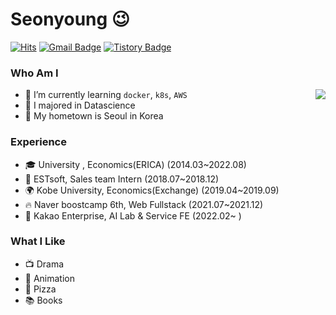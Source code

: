 # Seonyoung 😉
[![Hits](https://hits.seeyoufarm.com/api/count/incr/badge.svg?url=https%3A%2F%2Fgithub.com%2Fhaesoo9410&count_bg=%23EB8B10&title_bg=%23684327&icon=&icon_color=%23E7E7E7&title=VISIT&edge_flat=false)](https://github.com/haesoo9410) 
[![Gmail Badge](https://img.shields.io/badge/Gmail-D14836?style=flat&logo=Gmail&logoColor=white)](mailto:adbstjsdud@gmail.com) 
[![Tistory Badge](https://img.shields.io/badge/Tech%20Blog-555263?style=flat&logoColor=white)](https://haesoo9410.tistory.com/)

  
### Who Am I

<img align='right' src="http://mazassumnida.wtf/api/v2/generate_badge?boj=haesoo9410">

- 🌱 I’m currently learning `docker`, `k8s`, `AWS`
- 🥇 I majored in Datascience
- 🚅 My hometown is Seoul in Korea

### Experience

- 🎓  University , Economics(ERICA) (2014.03~2022.08)
- 💊 ESTsoft, Sales team Intern (2018.07~2018.12)
- 🌍 Kobe University, Economics(Exchange) (2019.04~2019.09)
- 🔥 Naver boostcamp 6th, Web Fullstack (2021.07~2021.12)
- 🍫 Kakao Enterprise, AI Lab & Service FE (2022.02~ ) 

### What I Like

- 📺 Drama
- 👾 Animation
- 🍕 Pizza
- 📚 Books
